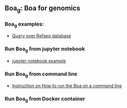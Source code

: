 ## Boa<sub>g</sub>: Boa for genomics

### Boa<sub>g</sub>  examples:
* [Query over Refseq database](https://github.com/boalang/bio/tree/master/Boa%20queries)

### Run Boa<sub>g</sub> from jupyter notebook
* [jupyter notebook example](https://github.com/boalang/bio/blob/master/jupyter_notebooks/Boa_ipython.ipynb)

### Run Boa<sub>g</sub> from command line
* [Instruction on How to run the Boa on a command line ](https://github.com/boalang/bio/tree/master/Command_Line)

### Run Boa<sub>g</sub> from Docker container
